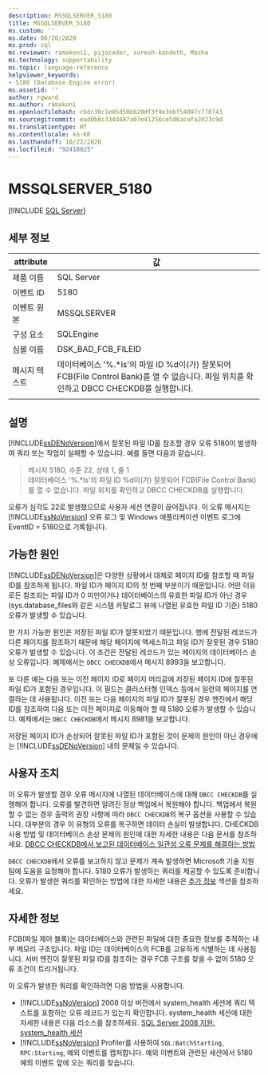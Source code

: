 ```yaml
---
description: MSSQLSERVER_5180
title: MSSQLSERVER_5180
ms.custom: ''
ms.date: 08/20/2020
ms.prod: sql
ms.reviewer: ramakoni1, pijocoder, suresh-kandoth, Masha
ms.technology: supportability
ms.topic: language-reference
helpviewer_keywords:
- 5180 (Database Engine error)
ms.assetid: ''
author: rgward
ms.author: ramakoni
ms.openlocfilehash: cbdc30c1e05d50bb20df3f9e3ebf54097c770743
ms.sourcegitcommit: ead0b8c334d487a07e41256ce5d6acafa2d23c9d
ms.translationtype: HT
ms.contentlocale: ko-KR
ms.lasthandoff: 10/22/2020
ms.locfileid: "92418825"
---
```

# <a name="mssqlserver_5180"></a>MSSQLSERVER_5180
 [!INCLUDE [SQL Server](../../includes/applies-to-version/sqlserver.md)]

## <a name="details"></a>세부 정보

|attribute|값|
|---|---|
|제품 이름|SQL Server|
|이벤트 ID|5180|
|이벤트 원본|MSSQLSERVER|
|구성 요소|SQLEngine|
|심볼 이름|DSK_BAD_FCB_FILEID|
|메시지 텍스트|데이터베이스 '%.*ls'의 파일 ID %d이(가) 잘못되어 FCB(File Control Bank)를 열 수 없습니다. 파일 위치를 확인하고 DBCC CHECKDB를 실행합니다.|
||

## <a name="explanation"></a>설명

[!INCLUDE[ssDENoVersion](../../includes/ssdenoversion_md.md)]에서 잘못된 파일 ID를 참조할 경우 오류 5180이 발생하여 쿼리 또는 작업이 실패할 수 있습니다. 예를 들면 다음과 같습니다.

> 메시지 5180, 수준 22, 상태 1, 줄 1  
데이터베이스 '%.*ls'의 파일 ID %d이(가) 잘못되어 FCB(File Control Bank)를 열 수 없습니다. 파일 위치를 확인하고 DBCC CHECKDB를 실행합니다.

오류가 심각도 22로 발생했으므로 사용자 세션 연결이 끊어집니다. 이 오류 메시지는 [!INCLUDE[ssNoVersion](../../includes/ssnoversion-md.md)] 오류 로그 및 Windows 애플리케이션 이벤트 로그에 EventID = 5180으로 기록됩니다.

## <a name="possible-causes"></a>가능한 원인

[!INCLUDE[ssDENoVersion](../../includes/ssdenoversion-md.md)]은 다양한 상황에서 대체로 페이지 ID를 참조할 때 파일 ID를 참조하게 됩니다. 파일 ID가 페이지 ID의 첫 번째 부분이기 때문입니다. 어떤 이유로든 참조되는 파일 ID가 0 미만이거나 데이터베이스의 유효한 파일 ID가 아닌 경우(sys.database_files와 같은 시스템 카탈로그 뷰에 나열된 유효한 파일 ID 기준) 5180 오류가 발생할 수 있습니다.

한 가지 가능한 원인은 저장된 파일 ID가 잘못되었기 때문입니다. 행에 전달된 레코드가 다른 페이지를 참조하기 때문에 해당 페이지에 액세스하고 파일 ID가 잘못된 경우 5180 오류가 발생할 수 있습니다. 이 조건은 전달된 레코드가 있는 페이지의 데이터베이스 손상 오류입니다. 예제에서는 `DBCC CHECKDB`에서 메시지 8993을 보고합니다.

또 다른 예는 다음 또는 이전 페이지 ID로 페이지 머리글에 저장된 페이지 ID에 잘못된 파일 ID가 포함된 경우입니다. 이 필드는 클러스터형 인덱스 등에서 일련의 페이지를 연결하는 데 사용됩니다. 이전 또는 다음 페이지의 파일 ID가 잘못된 경우 엔진에서 해당 ID를 참조하여 다음 또는 이전 페이지로 이동해야 할 때 5180 오류가 발생할 수 있습니다. 예제에서는 `DBCC CHECKDB`에서 메시지 8981을 보고합니다.

저장된 페이지 ID가 손상되어 잘못된 파일 ID가 포함된 것이 문제의 원인이 아닌 경우에는 [!INCLUDE[ssDENoVersion](../../includes/ssdenoversion-md.md)] 내의 문제일 수 있습니다.

## <a name="user-action"></a>사용자 조치

이 오류가 발생할 경우 오류 메시지에 나열된 데이터베이스에 대해 `DBCC CHECKDB`를 실행해야 합니다. 오류를 발견하면 알려진 정상 백업에서 복원해야 합니다. 백업에서 복원할 수 없는 경우 출력의 권장 사항에 따라 `DBCC CHECKDB`의 복구 옵션을 사용할 수 있습니다. 대부분의 경우 이 유형의 오류를 복구하면 데이터 손실이 발생합니다. CHECKDB 사용 방법 및 데이터베이스 손상 문제의 원인에 대한 자세한 내용은 다음 문서를 참조하세요. [DBCC CHECKDB에서 보고된 데이터베이스 일관성 오류 문제를 해결하는 방법](https://support.microsoft.com/kb/2015748)

`DBCC CHECKDB`에서 오류를 보고하지 않고 문제가 계속 발생하면 Microsoft 기술 지원 팀에 도움을 요청해야 합니다. 5180 오류가 발생하는 쿼리를 제공할 수 있도록 준비합니다. 오류가 발생한 쿼리를 확인하는 방법에 대한 자세한 내용은 [추가 정보](#more-information) 섹션을 참조하세요.

## <a name="more-information"></a>자세한 정보

FCB(파일 제어 블록)는 데이터베이스와 관련된 파일에 대한 중요한 정보를 추적하는 내부 메모리 구조입니다. 파일 ID는 데이터베이스의 FCB를 고유하게 식별하는 데 사용됩니다. 서버 엔진이 잘못된 파일 ID를 참조하는 경우 FCB 구조를 찾을 수 없어 5180 오류 조건이 트리거됩니다.

이 오류가 발생한 쿼리를 확인하려면 다음 방법을 사용합니다.

- [!INCLUDE[ssNoVersion](../../includes/ssnoversion-md.md)] 2008 이상 버전에서 system_health 세션에 쿼리 텍스트를 포함하는 오류 레코드가 있는지 확인합니다. system_health 세션에 대한 자세한 내용은 다음 리소스를 참조하세요. [SQL Server 2008 지원: system_health 세션](https://techcommunity.microsoft.com/t5/sql-server-support/supporting-sql-server-2008-the-system-health-session/ba-p/315509)
- [!INCLUDE[ssNoVersion](../../includes/ssnoversion-md.md)] Profiler를 사용하여 `SQL:BatchStarting`, `RPC:Starting`, 예외 이벤트를 캡처합니다. 예외 이벤트와 관련된 세션에서 5180 예외 이벤트 앞에 오는 쿼리를 찾습니다.
